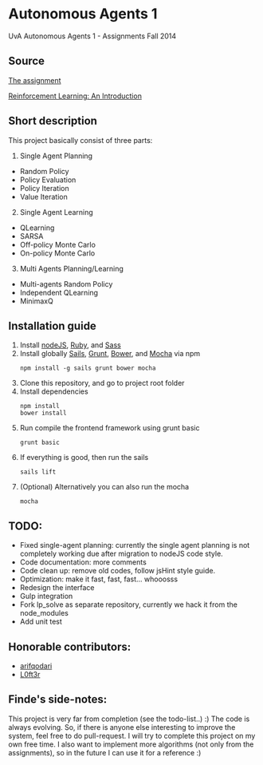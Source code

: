 # Autonomous Agents 1

UvA Autonomous Agents 1 - Assignments Fall 2014

## Source

[The assignment](http://blackboard.uva.nl/bbcswebdav/pid-5199313-dt-content-rid-6850244_1/courses/2318N001.52041AUA6Y.S1.1.2014/aa_assignments.pdf)

[Reinforcement Learning: An Introduction](http://webdocs.cs.ualberta.ca/~sutton/book/ebook/the-book.html)

## Short description

This project basically consist of three parts:
1. Single Agent Planning
  * Random Policy
  * Policy Evaluation
  * Policy Iteration
  * Value Iteration
2. Single Agent Learning
  * QLearning
  * SARSA
  * Off-policy Monte Carlo
  * On-policy Monte Carlo
3. Multi Agents Planning/Learning
  * Multi-agents Random Policy
  * Independent QLearning
  * MinimaxQ
 
## Installation guide

1. Install [nodeJS](http://nodejs.org/), [Ruby](https://www.ruby-lang.org/en/), and [Sass](https://www.ruby-lang.org/en/)
2. Install globally [Sails](http://sailsjs.org/#/), [Grunt](http://gruntjs.com/), [Bower](http://bower.io/), and [Mocha](http://mochajs.org/) via npm
    ```
    npm install -g sails grunt bower mocha
    ```
3. Clone this repository, and go to project root folder
4. Install dependencies
    ```
    npm install
    bower install
    ```
5. Run compile the frontend framework using grunt basic
    ```
    grunt basic
    ```
6. If everything is good, then run the sails
    ```
    sails lift
    ```
7. (Optional) Alternatively you can also run the mocha
    ```
    mocha
    ```
  
## TODO:
* Fixed single-agent planning: currently the single agent planning is not completely working due after migration to nodeJS code style.
* Code documentation: more comments
* Code clean up: remove old codes, follow jsHint style guide.
* Optimization: make it fast, fast, fast... whooosss
* Redesign the interface
* Gulp integration 
* Fork lp_solve as separate repository, currently we hack it from the node_modules
* Add unit test

## Honorable contributors:
* [arifqodari](https://github.com/arifqodari)
* [L0ft3r](https://github.com/l0ft3r)

## Finde's side-notes:
This project is very far from completion (see the todo-list..) :)
The code is always evolving.
So, if there is anyone else interesting to improve the system, feel free to do pull-request.
I will try to complete this project on my own free time.
I also want to implement more algorithms (not only from the assignments), so in the future I can use it for a reference :)

